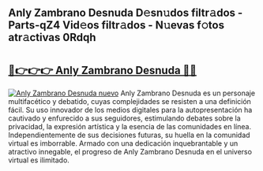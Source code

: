 ## Anly Zambrano Desnuda D𝚎sn𝚞dos filtr𝚊dos - Parts-qZ4 Vid𝚎os filtr𝚊dos - N𝚞evas f𝚘tos atr𝚊ctivas 0Rdqh

# <h2><a href="http://mbci2q.tromn.icu/?c=Anly+Zambrano+Desnuda">🔗👉👉👉 Anly Zambrano Desnuda 🔗🔗</a></h2>

[![Anly Zambrano Desnuda nuevo](https://i.imgur.com/pEAQMta.gif)](http://mbci2q.tromn.icu/?c=Anly+Zambrano+Desnuda)
Anly Zambrano Desnuda es un personaje multifacético y debatido, cuyas complejidades se resisten a una definición fácil.  Su uso innovador de los medios digitales para la autopresentación ha cautivado y enfurecido a sus seguidores, estimulando debates sobre la privacidad, la expresión artística y la esencia de las comunidades en línea. Independientemente de sus decisiones futuras, su huella en la comunidad virtual es imborrable. Armado con una dedicación inquebrantable y un atractivo innegable, el progreso de Anly Zambrano Desnuda en el universo virtual es ilimitado.
